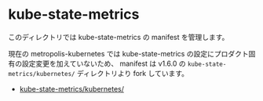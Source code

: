 # kube-state-metrics

このディレクトリでは kube-state-metrics の manifest を管理します。

現在の metropolis-kubernetes では kube-state-metrics の設定にプロダクト固有の設定変更を加えていないため、
manifest は v1.6.0 の `kube-state-metrics/kubernetes/` ディレクトリより fork しています。

* [kube-state-metrics/kubernetes/](https://github.com/kubernetes/kube-state-metrics/tree/v1.6.0/kubernetes)
